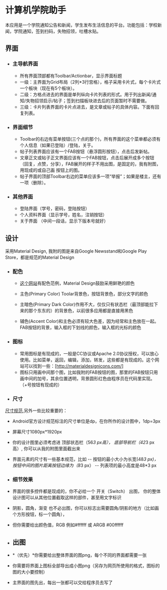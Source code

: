 # 计算机学院助手

本应用是一个学院通知公告和新闻，学生发布生活信息的平台。功能包括：学校新闻，学院通知，签到扫码，失物招领，吐槽水贴。
  
## 界面
  
- ### 主导航界面
  
  - 所有界面顶部都有Toolbar/Actionbar，显示界面标题
  - 一级：主界面为Grid布局（2列*3行宫格），格子采用卡片式，每个卡片式一个板块（现在有5个板块）。
  - 二级：方格点进去的界面是单列纵向卡片列表的形式。用于列出新闻/通知/失物招领启示/帖子；签到扫描板块进去后的页面暂时不需要做。
  - 三级：卡片列表界面的卡片点进去，是文章或帖子的具体内容。下面有回复列表。
 
 
- ### 界面细节
  
  - Toolbar的右边有菜单按钮(三个点的那个)，所有界面的这个菜单都必须有 个人信息（如果已登陆）/登陆，关于。
  - 帖子列表界面应该有一个FAB按钮（悬浮圆形按钮），点击后发新帖。
  - 文章正文或帖子正文界面应该有一个FAB按钮，点击后展开成多个按钮（回复，点赞，分享），FAB展开的样子不用出图，是固定的，我有附图， 用现成的或自己画 按钮上的图。
  - 帖子界面的顶部Toolbar右边的菜单应该多一项“举报”；如果是楼主，还有一项（删除）。
  
- ### 其他界面
  
  - 登陆界面（学号，密码，登陆按钮）
  - 个人资料界面（显示学号，姓名，注销按钮）
  - 关于界面 （中间一段话，显示下版本号就好）
  

## 设计


   采用Material Design, 我附的图是来自Google Newsstand和Google Play Store，都是规范的Material Design
  
- ### 配色
  
   - [这个网站](http://www.google.com/design/spec/style/color.html)有配色范例，Material Design鼓励采用鲜艳的颜色
  
   - 主色(Primary Color)  Toolar背景色，按钮背景色，部分文字的颜色
   - 主暗色(Primary Dark Color)作用不大，仅仅只有状态栏（最顶部能拉下来的那个东东的）的背景色，以前很多应用都是直接用黑色
   - 辅色(Accent Color)和主色必须有较大色差，因为经常和主色放在一起。FAB按钮的背景，输入框的下划线的颜色，输入框的光标的颜色


- ### 图标
  
  - 常用图标是有现成的，一般是CC协议或Apache 2.0协议授权，可以放心使用。比如菜单，返回，编辑，添加，转发，这些都是有现成的。这个网站可以找到一些：[http://materialdesignicons.com/]
  - 图标只用画中间那个图，比如我附的FAB按钮的图，那里的FAB按钮只用画中间的加号，其余位置透明，背景圆形红色由程序员在代码里实现。（+号按钮有现成的）
  

-  ### 尺寸
  
  [尺寸规范](http://www.google.com/design/spec/layout/metrics-keylines.html#metrics-keylines-keylines-spacing),另外一些比较重要的：
  
  - Android官方设计规范标注的尺寸单位是dp，在你所作的设计图中，1dp=3px
  - 屏幕尺寸1080px*1920px
  - 你的设计图里必须考虑进 顶部状态栏（56*3 px高）， 底部导航栏（42*3 px高）, 你可以从我的附图里面截出来
  - 界面元素的尺寸有一些基本规范，比如 
    -- 按钮的最小大小为长宽(48*3 px)，按钮中间的图片距离按钮边缘为（8*3 px） 
    -- 列表项的最小高度是48*3 px
  

-  ### 细节效果
  
  - 界面的很多控件都是现成的，你不必给一个 开关（Switch） 出图， 你的整体设计图可以从其他位置截取这样的部件，甚至用文字标识
  - 阴影，圆角，渐变 也不必出图，你可以标志出需要圆角/阴影的地方（比如画个方形按钮，标一个圆角），
  - 但你需要给出颜色值，RGB 例如#ffffff 或 ARGB #00ffffff
  

-  ## 出图
  
  - *（优先）*你需要给出整体界面的图png，每个不同的界面都需要一张
  - 你需要将界面上图标全部导出成小图png（另存为网页所使用的格式，图标的图的大小要控制）
  - 主界面的图先出，每出一张都可以交给程序员去写了